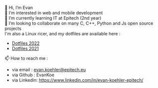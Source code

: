 👋 Hi, I’m Evan  
👀 I’m interested in web and mobile development  
🌱 I’m currently learning IT at Epitech (2nd year)  
💞️ I’m looking to collaborate on many C, C++, Python and Js open source projects  
I'm also a Linux ricer, and my dotfiles are available here :  
  - [Dotfiles 2022](https://github.com/EvanKoe/dotfiles_2022.git)  
  - [Dotfiles 2021](https://github.com/EvanKoe/dotfiles_2021.git)  
  
📫 How to reach me :
  - via email   : evan.koehler@epitech.eu
  - via Github  : EvanKoe
  - via Linkedin: https://www.linkedin.com/in/evan-koehler-epitech/
